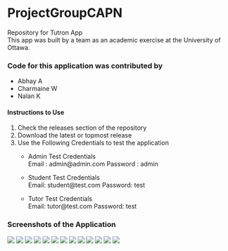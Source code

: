 # ProjectGroupCAPN
Repository for Tutron App
<br>
This app was built by a team as an academic exercise at the University of Ottawa.
<br>

<h3>Code for this application was contributed by</h3>
<p>
  <ul>
    <li>
      Abhay A
    </li>
    <li>
      Charmaine W
    </li>
    <li>
      Nalan K
    </li>
  </ul>
</p>

<h4>Instructions to Use</h4>
<p>
<ol>
  <li>
    Check the releases section of the repository
  </li>
  <li>
    Download the latest or topmost release
  </li>
  <li>
    Use the Following Credentials to test the application
    <ul>
      <li>
        <p>
        Admin Test Credentials
        <br>
        Email : admin@admin.com
        Password : admin
        </p>
      </li>
      <li>
        <p>
          Student Test Credentials
          <br>
          Email: student@test.com
          Password: test
        </p>
      </li>
      <li>
        <p>
          Tutor Test Credentials
          <br>
          Email: tutor@test.com
          Password: test
        </p>
      </li>
    </ul>
    
    
  </li>
</ol>
</p>

<p>
  <h3>Screenshots of the Application</h3>
      <img src= 'ScreenShots/PDF of screenshots1024_1.jpg' <br>
      <img src= 'ScreenShots/PDF of screenshots1024_2.jpg' <br>
      <img src= 'ScreenShots/PDF of screenshots1024_3.jpg' <br>
      <img src= 'ScreenShots/PDF of screenshots1024_4.jpg' <br>
      <img src= 'ScreenShots/PDF of screenshots1024_5.jpg' <br>
      <img src= 'ScreenShots/PDF of screenshots1024_6.jpg' <br>
      <img src= 'ScreenShots/PDF of screenshots1024_7.jpg' <br>
      <img src= 'ScreenShots/PDF of screenshots1024_8.jpg' <br>
      <img src= 'ScreenShots/PDF of screenshots1024_9.jpg' <br>
      <img src= 'ScreenShots/PDF of screenshots1024_10.jpg' <br>
      <img src= 'ScreenShots/PDF of screenshots1024_11.jpg' <br>
      <img src= 'ScreenShots/PDF of screenshots1024_12.jpg' <br>
      <img src= 'ScreenShots/PDF of screenshots1024_13.jpg' <br>





</p>



